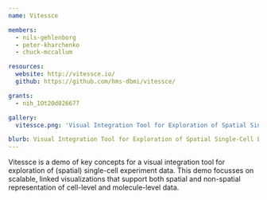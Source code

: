 ```yaml
---
name: Vitessce

members:
  - nils-gehlenborg
  - peter-kharchenko
  - chuck-mccallum

resources:
  website: http://vitessce.io/
  github: https://github.com/hms-dbmi/vitessce/

grants:
  - nih_1Ot2Od026677

gallery:
  vitessce.png: 'Visual Integration Tool for Exploration of Spatial Single-Cell Experiments'

blurb: Visual Integration Tool for Exploration of Spatial Single-Cell Experiments
---
```


Vitessce is a demo of key concepts for a visual integration tool for exploration of (spatial) single-cell experiment data. This demo focusses on scalable, linked visualizations that support both spatial and non-spatial representation of cell-level and molecule-level data.
